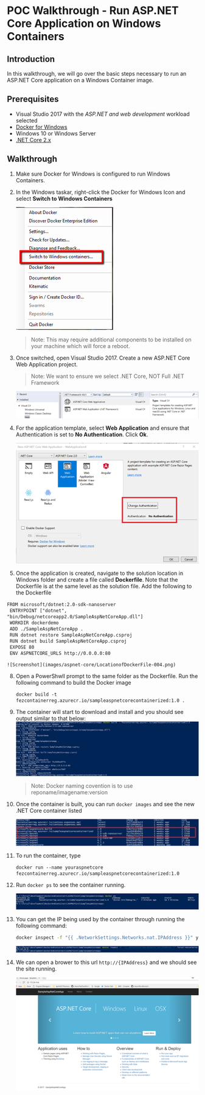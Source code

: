# POC Walkthrough - Run ASP.NET Core Application on Windows Containers

## Introduction
In this walkthrough, we will go over the basic steps necessary to run an ASP.NET Core application on a Windows Container image.

## Prerequisites
* Visual Studio 2017 with the *ASP.NET and web development* workload selected
* [Docker for Windows](https://www.docker.com/docker-windows)
* Windows 10 or Windows Server
* [.NET Core 2.x](https://www.microsoft.com/net/download/visual-studio-sdks)

## Walkthrough
1. Make sure Docker for Windows is configured to run Windows Containers.
2. In the Windows taskar, right-click the Docker for Windows Icon and select **Switch to Windows Containers**

    ![Screenshot](images/aspnet-windows/aspnet-containers-01.png)

    > Note: This may require additional components to be installed on your machine which will force a reboot.
3. Once switched, open Visual Studio 2017. Create a new ASP.NET Core Web Application project.
    > Note: We want to ensure we select .NET Core, NOT Full .NET Framework
    
    ![Screenshot](images/aspnet-core/NetCoreProject-001.png)

4. For the application template, select **Web Application** and ensure that Authentication is set to **No Authentication**. Click **Ok**.
     
    ![Screenshot](images/aspnet-core/NetCoreWebApplication-002.png)

5. Once the application is created, navigate to the solution location in Windows folder and create a file called **Dockerfile**. Note that the Dockerfile is at the same level as the solution file. Add the following to the Dockerfile
```
FROM microsoft/dotnet:2.0-sdk-nanoserver
 ENTRYPOINT ["dotnet", "bin/Debug/netcoreapp2.0/SampleAspNetCoreApp.dll"]
 WORKDIR dockerdemo
 ADD ./SampleAspNetCoreApp .
 RUN dotnet restore SampleAspNetCoreApp.csproj
 RUN dotnet build SampleAspNetCoreApp.csproj
 EXPOSE 80
 ENV ASPNETCORE_URLS http://0.0.0.0:80

```     
    ![Screenshot](images/aspnet-core/LocationofDockerFile-004.png)

8. Open a PowerShwll prompt to the same folder as the Dockerfile. Run the following command to build the Docker image
    ```
    docker build -t fezcontainerreg.azurecr.io/sampleaspnetcorecontainerized:1.0 .
    ```
9. The container will start to download and install and you should see output similar to that below:
    ![Screenshot](images/aspnet-core/NetCoreImageAfterDockerBuildRunningOutput-005.png)
    
    > Note: Docker naming covention is to use reponame/imagename:version
    
10. Once the container is built, you can run `docker images` and see the new .NET Core container listed
   
    ![Screenshot](images/aspnet-core/NetCoreImageAfterDockerBuild-003.png)

11. To run the container, type
    ```
    docker run --name youraspnetcore fezcontainerreg.azurecr.io/sampleaspnetcorecontainerized:1.0
    ```

12. Run `docker ps`
    to see the container running.
       
    ![Screenshot](images/aspnet-core/RunningNetCoreContainer-006.png)

13. You can get the IP being used by the container through running the following command:
    ```cmd
    docker inspect -f "{{ .NetworkSettings.Networks.nat.IPAddress }}" youraspnetcore
    ```
    ![Screenshot](images/aspnet-core/GetTheNetCoreContainerIP-008.png)    

14. We can open a brower to this url `http://{IPAddress}` and we should see the site running.
       
    ![Screenshot](images/aspnet-core/NetCoreSiteRunningInContainers-007.png)
